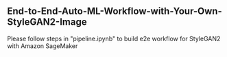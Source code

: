 ## End-to-End-Auto-ML-Workflow-with-Your-Own-StyleGAN2-Image

Please follow steps in "pipeline.ipynb" to build e2e workflow for StyleGAN2 with Amazon SageMaker
